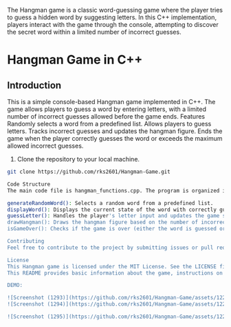The Hangman game is a classic word-guessing game where the player tries to guess a hidden word by suggesting letters. In this C++ implementation, players interact with the game through the console, attempting to discover the secret word within a limited number of incorrect guesses.
# Hangman Game in C++

## Introduction

This is a simple console-based Hangman game implemented in C++. The game allows players to guess a word by entering letters, with a limited number of incorrect guesses allowed before the game ends.
Features
Randomly selects a word from a predefined list.
Allows players to guess letters.
Tracks incorrect guesses and updates the hangman figure.
Ends the game when the player correctly guesses the word or exceeds the maximum allowed incorrect guesses.
1. Clone the repository to your local machine.

```bash
git clone https://github.com/rks2601/Hangman-Game.git

Code Structure
The main code file is hangman_functions.cpp. The program is organized into functions for better readability and maintainability.

generateRandomWord(): Selects a random word from a predefined list.
displayWord(): Displays the current state of the word with correctly guessed letters and underscores for unknown letters.
guessLetter(): Handles the player's letter input and updates the game state accordingly.
drawHangman(): Draws the hangman figure based on the number of incorrect guesses.
isGameOver(): Checks if the game is over (either the word is guessed or too many incorrect guesses).

Contributing
Feel free to contribute to the project by submitting issues or pull requests. Bug fixes, new features, and improvements are welcome.

License
This Hangman game is licensed under the MIT License. See the LICENSE file for details.
This README provides basic information about the game, instructions on how to play, details on the code structure, and guidance for contributing and licensing. Customize it as needed based on the specific details of your Hangman game implementation.

DEMO:

![Screenshot (1293)](https://github.com/rks2601/Hangman-Game/assets/122681297/10823202-e629-42ef-911a-11d73ebd23b8)
![Screenshot (1294)](https://github.com/rks2601/Hangman-Game/assets/122681297/a177c207-972b-4c78-9263-4872c097c841)

![Screenshot (1295)](https://github.com/rks2601/Hangman-Game/assets/122681297/fd468504-f9bc-4cbb-b4a7-00f2cae3b122)

